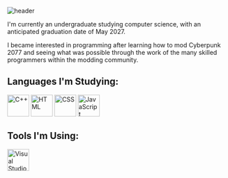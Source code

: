 ![header](https://capsule-render.vercel.app/api?type=rounded&height=200&color=0:03346E,100:6EACDA&text=About%20Me&reversal=false&section=header&fontColor=FFFFFF&stroke=021526&strokeWidth=0.75)

<p>I'm currently an undergraduate studying computer science, with an anticipated graduation date of May 2027.</p>
<p>I became interested in programming after learning how to mod Cyberpunk 2077 and seeing what was possible through the work of the many skilled programmers within the modding community.</p>

## **Languages I'm Studying:**
<p>
    <img src="https://cdn.jsdelivr.net/gh/devicons/devicon@latest/icons/cplusplus/cplusplus-original.svg" height="50" alt="C++"/>
    <img src="https://cdn.jsdelivr.net/gh/devicons/devicon@latest/icons/html5/html5-original.svg" height="50" alt="HTML"/>
    <img src="https://cdn.jsdelivr.net/gh/devicons/devicon@latest/icons/css3/css3-original.svg" height="50" alt="CSS"/>
    <img src="https://cdn.jsdelivr.net/gh/devicons/devicon@latest/icons/javascript/javascript-original.svg" height="50" alt="JavaScript"/>
</p>

## **Tools I'm Using:**
<p>
    <img src="https://cdn.jsdelivr.net/gh/devicons/devicon@latest/icons/vscode/vscode-original.svg" height="50" alt="Visual Studio Code"/>
</p>

